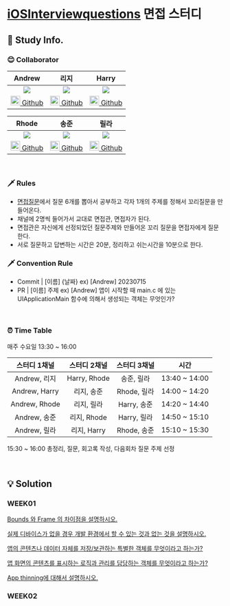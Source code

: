 # [iOSInterviewquestions](https://github.com/JeaSungLEE/iOSInterviewquestions) 면접 스터디

## 📖 Study Info.

### 😊 Collaborator
|Andrew|리지|Harry|
|:---:|:---:|:---:|
|<img src="https://avatars.githubusercontent.com/u/121753386?v=4"/>|<img src="https://avatars.githubusercontent.com/u/114971172?v=4"/>|<img src="https://avatars.githubusercontent.com/u/119860138?v=4"/>|
|[<img src="https://i.imgur.com/IOAJpzu.png" width="22"/> Github](https://github.com/ChanHyuc)|[<img src="https://i.imgur.com/IOAJpzu.png" width="22"/> Github](https://github.com/yijiye)|[<img src="https://i.imgur.com/IOAJpzu.png" width="22"/> Github](https://github.com/HarryHyeon)|

|Rhode|송준|릴라|
|:---:|:---:|:---:|
|<img src="https://avatars.githubusercontent.com/u/116149325?v=4"/>|<img src="https://avatars.githubusercontent.com/u/88870642?v=4"/>|<img src="https://avatars.githubusercontent.com/u/59365211?v=4"/>|
|[<img src="https://i.imgur.com/IOAJpzu.png" width="22"/> Github](https://github.com/Rhode-park)|[<img src="https://i.imgur.com/IOAJpzu.png" width="22"/> Github](https://github.com/kimseongj)|[<img src="https://i.imgur.com/IOAJpzu.png" width="22"/> Github](https://github.com/juun97)|

<br />

### 🗡️ Rules
- [면접질문](https://github.com/JeaSungLEE/iOSInterviewquestions)에서 질문 6개를 뽑아서 공부하고 각자 1개의 주제를 정해서 꼬리질문을 만들어온다.
- 채널에 2명씩 들어가서 교대로 면접관, 면접자가 된다.
- 면접관은 자신에게 선정되었던 질문주제와 만들어온 꼬리 질문을 면접자에게 질문한다.
- 서로 질문하고 답변하는 시간은 20분, 정리하고 쉬는시간을 10분으로 한다.

### 🗡️ Convention Rule
- Commit | [이름] {날짜}
ex) [Andrew] 20230715
- PR | [이름] 주제
ex) [Andrew] 앱이 시작할 때 main.c 에 있는 UIApplicationMain 함수에 의해서 생성되는 객체는 무엇인가?

<br />

### ⏰ Time Table
매주 수요일 13:30 ~ 16:00

|스터디 1채널|스터디 2채널|스터디 3채널|시간|
|:---:|:---:|:---:|:---:|
|Andrew, 리지|Harry, Rhode|송준, 릴라|13:40 ~ 14:00|
|Andrew, Harry|리지, 송준|Rhode, 릴라|14:00 ~ 14:20|
|Andrew, Rhode|리지, 릴라|Harry, 송준|14:20 ~ 14:40|
|Andrew, 송준|리지, Rhode|Harry, 릴라|14:50 ~ 15:10|
|Andrew, 릴라|리지, Harry|Rhode, 송준|15:10 ~ 15:30|

15:30 ~ 16:00 총정리, 질문, 회고록 작성, 다음회차 질문 주제 선정

<br />

## 💡 Solution
### WEEK01
[Bounds 와 Frame 의 차이점을 설명하시오.]()

[실제 디바이스가 없을 경우 개발 환경에서 할 수 있는 것과 없는 것을 설명하시오.]()

[앱의 콘텐츠나 데이터 자체를 저장/보관하는 특별한 객체를 무엇이라고 하는가?]()

[앱 화면의 콘텐츠를 표시하는 로직과 관리를 담당하는 객체를 무엇이라고 하는가?]()

[App thinning에 대해서 설명하시오.]()

### WEEK02
